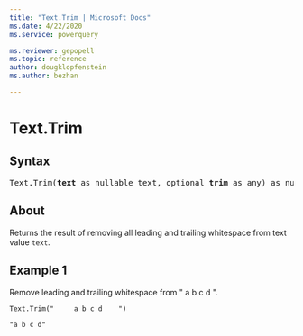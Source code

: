 ```yaml
---
title: "Text.Trim | Microsoft Docs"
ms.date: 4/22/2020
ms.service: powerquery

ms.reviewer: gepopell
ms.topic: reference
author: dougklopfenstein
ms.author: bezhan

---
```

# Text.Trim

## Syntax

<pre>
Text.Trim(<b>text</b> as nullable text, optional <b>trim</b> as any) as nullable text
</pre>
  
## About  
Returns the result of removing all leading and trailing whitespace from text value `text`.

## Example 1
Remove leading and trailing whitespace from " a b c d ".

```powerquery-m
Text.Trim("     a b c d    ")
```

`"a b c d"`
